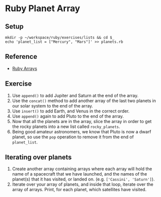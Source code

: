 # Ruby Planet Array

## Setup

```
mkdir -p ~/workspace/ruby/exercises/lists && cd $_
echo 'planet_list = ["Mercury", "Mars"]' >> planets.rb
```

## Reference

* [Ruby Arrays](http://ruby-doc.org/core-2.4.2/Array.html)


## Exercise

1. Use `append()` to add Jupiter and Saturn at the end of the array.
1. Use the `concat()` method to add another array of the last two planets in our solar system to the end of the array.
1. Use `insert()` to add Earth, and Venus in the correct order.
1. Use `append()` again to add Pluto to the end of the array.
1. Now that all the planets are in the array, slice the array in order to get the rocky planets into a new list called `rocky_planets`.
1. Being good amateur astronomers, we know that Pluto is now a dwarf planet, so use the `pop` operation to remove it from the end of `planet_list`.

## Iterating over planets

1. Create another array containing arrays where each array will hold the name of a spacecraft that we have launched, and the names of the planet(s) that it has visited, or landed on. (e.g. `['Cassini', 'Saturn']`).
1. Iterate over your array of planets, and inside that loop, iterate over the array of arrays. Print, for each planet, which satellites have visited.
